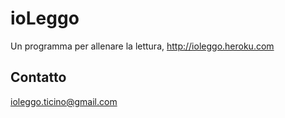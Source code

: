 ioLeggo
=======

Un programma per allenare la lettura, http://ioleggo.heroku.com

Contatto
--------
ioleggo.ticino@gmail.com

